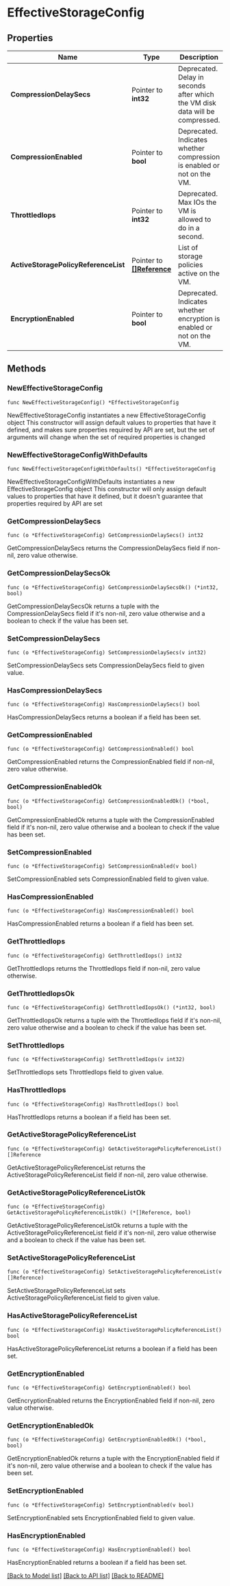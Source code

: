 # EffectiveStorageConfig

## Properties

Name | Type | Description | Notes
------------ | ------------- | ------------- | -------------
**CompressionDelaySecs** | Pointer to **int32** | Deprecated. Delay in seconds after which the VM disk data will be compressed.  | [optional] 
**CompressionEnabled** | Pointer to **bool** | Deprecated. Indicates whether compression is enabled or not on the VM.  | [optional] 
**ThrottledIops** | Pointer to **int32** | Deprecated. Max IOs the VM is allowed to do in a second. | [optional] 
**ActiveStoragePolicyReferenceList** | Pointer to [**[]Reference**](Reference.md) | List of storage policies active on the VM. | [optional] 
**EncryptionEnabled** | Pointer to **bool** | Deprecated. Indicates whether encryption is enabled or not on the VM.  | [optional] 

## Methods

### NewEffectiveStorageConfig

`func NewEffectiveStorageConfig() *EffectiveStorageConfig`

NewEffectiveStorageConfig instantiates a new EffectiveStorageConfig object
This constructor will assign default values to properties that have it defined,
and makes sure properties required by API are set, but the set of arguments
will change when the set of required properties is changed

### NewEffectiveStorageConfigWithDefaults

`func NewEffectiveStorageConfigWithDefaults() *EffectiveStorageConfig`

NewEffectiveStorageConfigWithDefaults instantiates a new EffectiveStorageConfig object
This constructor will only assign default values to properties that have it defined,
but it doesn't guarantee that properties required by API are set

### GetCompressionDelaySecs

`func (o *EffectiveStorageConfig) GetCompressionDelaySecs() int32`

GetCompressionDelaySecs returns the CompressionDelaySecs field if non-nil, zero value otherwise.

### GetCompressionDelaySecsOk

`func (o *EffectiveStorageConfig) GetCompressionDelaySecsOk() (*int32, bool)`

GetCompressionDelaySecsOk returns a tuple with the CompressionDelaySecs field if it's non-nil, zero value otherwise
and a boolean to check if the value has been set.

### SetCompressionDelaySecs

`func (o *EffectiveStorageConfig) SetCompressionDelaySecs(v int32)`

SetCompressionDelaySecs sets CompressionDelaySecs field to given value.

### HasCompressionDelaySecs

`func (o *EffectiveStorageConfig) HasCompressionDelaySecs() bool`

HasCompressionDelaySecs returns a boolean if a field has been set.

### GetCompressionEnabled

`func (o *EffectiveStorageConfig) GetCompressionEnabled() bool`

GetCompressionEnabled returns the CompressionEnabled field if non-nil, zero value otherwise.

### GetCompressionEnabledOk

`func (o *EffectiveStorageConfig) GetCompressionEnabledOk() (*bool, bool)`

GetCompressionEnabledOk returns a tuple with the CompressionEnabled field if it's non-nil, zero value otherwise
and a boolean to check if the value has been set.

### SetCompressionEnabled

`func (o *EffectiveStorageConfig) SetCompressionEnabled(v bool)`

SetCompressionEnabled sets CompressionEnabled field to given value.

### HasCompressionEnabled

`func (o *EffectiveStorageConfig) HasCompressionEnabled() bool`

HasCompressionEnabled returns a boolean if a field has been set.

### GetThrottledIops

`func (o *EffectiveStorageConfig) GetThrottledIops() int32`

GetThrottledIops returns the ThrottledIops field if non-nil, zero value otherwise.

### GetThrottledIopsOk

`func (o *EffectiveStorageConfig) GetThrottledIopsOk() (*int32, bool)`

GetThrottledIopsOk returns a tuple with the ThrottledIops field if it's non-nil, zero value otherwise
and a boolean to check if the value has been set.

### SetThrottledIops

`func (o *EffectiveStorageConfig) SetThrottledIops(v int32)`

SetThrottledIops sets ThrottledIops field to given value.

### HasThrottledIops

`func (o *EffectiveStorageConfig) HasThrottledIops() bool`

HasThrottledIops returns a boolean if a field has been set.

### GetActiveStoragePolicyReferenceList

`func (o *EffectiveStorageConfig) GetActiveStoragePolicyReferenceList() []Reference`

GetActiveStoragePolicyReferenceList returns the ActiveStoragePolicyReferenceList field if non-nil, zero value otherwise.

### GetActiveStoragePolicyReferenceListOk

`func (o *EffectiveStorageConfig) GetActiveStoragePolicyReferenceListOk() (*[]Reference, bool)`

GetActiveStoragePolicyReferenceListOk returns a tuple with the ActiveStoragePolicyReferenceList field if it's non-nil, zero value otherwise
and a boolean to check if the value has been set.

### SetActiveStoragePolicyReferenceList

`func (o *EffectiveStorageConfig) SetActiveStoragePolicyReferenceList(v []Reference)`

SetActiveStoragePolicyReferenceList sets ActiveStoragePolicyReferenceList field to given value.

### HasActiveStoragePolicyReferenceList

`func (o *EffectiveStorageConfig) HasActiveStoragePolicyReferenceList() bool`

HasActiveStoragePolicyReferenceList returns a boolean if a field has been set.

### GetEncryptionEnabled

`func (o *EffectiveStorageConfig) GetEncryptionEnabled() bool`

GetEncryptionEnabled returns the EncryptionEnabled field if non-nil, zero value otherwise.

### GetEncryptionEnabledOk

`func (o *EffectiveStorageConfig) GetEncryptionEnabledOk() (*bool, bool)`

GetEncryptionEnabledOk returns a tuple with the EncryptionEnabled field if it's non-nil, zero value otherwise
and a boolean to check if the value has been set.

### SetEncryptionEnabled

`func (o *EffectiveStorageConfig) SetEncryptionEnabled(v bool)`

SetEncryptionEnabled sets EncryptionEnabled field to given value.

### HasEncryptionEnabled

`func (o *EffectiveStorageConfig) HasEncryptionEnabled() bool`

HasEncryptionEnabled returns a boolean if a field has been set.


[[Back to Model list]](../README.md#documentation-for-models) [[Back to API list]](../README.md#documentation-for-api-endpoints) [[Back to README]](../README.md)


